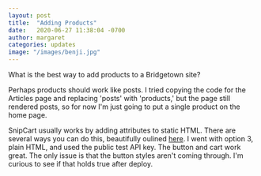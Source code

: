 ```yaml
---
layout: post
title:  "Adding Products"
date:   2020-06-27 11:38:04 -0700
author: margaret
categories: updates
image: "/images/benji.jpg"
---
```


What is the best way to add products to a Bridgetown site?

Perhaps products should work like posts. I tried copying the code for the Articles page and replacing 'posts' with 'products,' but the page still rendered posts, so for now I'm just going to put a single product on the home page.  

SnipCart usually works by adding attributes to static HTML. There are several ways you can do this, beautifully oulined [here](https://stackoverflow.com/questions/40688633/how-can-i-add-a-button-in-a-md-file-with-jekyll). I went with option 3, plain HTML, and used the public test API key. The button and cart work great. The only issue is that the button styles aren't coming through. I'm curious to see if that holds true after deploy.